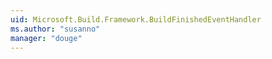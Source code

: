 ```yaml
---
uid: Microsoft.Build.Framework.BuildFinishedEventHandler
ms.author: "susanno"
manager: "douge"
---
```

